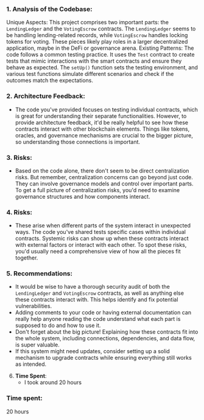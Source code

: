 
### 1. Analysis of the Codebase:
   Unique Aspects: This project comprises two important parts: the `LendingLedger` and the `VotingEscrow` contracts. The `LendingLedger` seems to be handling lending-related records, while `VotingEscrow` handles locking tokens for voting. These pieces likely play roles in a larger decentralized application, maybe in the DeFi or governance arena.
   Existing Patterns: The code follows a common testing practice. It uses the `Test` contract to create tests that mimic interactions with the smart contracts and ensure they behave as expected. The `setUp()` function sets the testing environment, and various test functions simulate different scenarios and check if the outcomes match the expectations.

### 2. Architecture Feedback:
   - The code you've provided focuses on testing individual contracts, which is great for understanding their separate functionalities. However, to provide architecture feedback, it'd be really helpful to see how these contracts interact with other blockchain elements. Things like tokens, oracles, and governance mechanisms are crucial to the bigger picture, so understanding those connections is important.

### 3. Risks:
   - Based on the code alone, there don't seem to be direct centralization risks. But remember, centralization concerns can go beyond just code. They can involve governance models and control over important parts. To get a full picture of centralization risks, you'd need to examine governance structures and how components interact.

### 4. Risks:
   - These arise when different parts of the system interact in unexpected ways. The code you've shared tests specific cases within individual contracts. Systemic risks can show up when these contracts interact with external factors or interact with each other. To spot these risks, you'd usually need a comprehensive view of how all the pieces fit together.

### 5. Recommendations:
   - It would be wise to have a thorough security audit of both the `LendingLedger` and `VotingEscrow` contracts, as well as anything else these contracts interact with. This helps identify and fix potential vulnerabilities.
   - Adding comments to your code or having external documentation can really help anyone reading the code understand what each part is supposed to do and how to use it.
   - Don't forget about the big picture! Explaining how these contracts fit into the whole system, including connections, dependencies, and data flow, is super valuable.
   - If this system might need updates, consider setting up a solid mechanism to upgrade contracts while ensuring everything still works as intended.

6. **Time Spent**:
   - I took around 20 hours

### Time spent:
20 hours